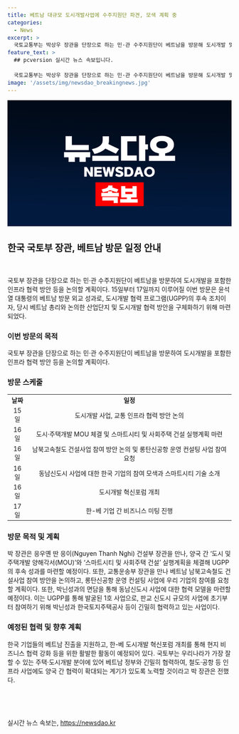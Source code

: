 ```yaml
---
title: 베트남 대규모 도시개발사업에 수주지원단 파견, 모색 계획 중
categories:
  - News
excerpt: >
  국토교통부는 박상우 장관을 단장으로 하는 민·관 수주지원단이 베트남을 방문해 도시개발 및 인프라 협력 방안 등을 논의할 예정이다. 이는 윤석열 대통령의 베트남 방문으로 시작된 도시개발 협력 프로그램의 후속 조치이며, 주요 인사들과의 만남을 통해 도시개발 사업 및 교통 인프라 협력 방안을 논의할 예정이다. 또한, 한-베 도시개발 혁신포럼도 개최되어 양국 간 협력을 확대할 계획이다.
feature_text: >
  ## pcversion 실시간 뉴스 속보입니다.

  국토교통부는 박상우 장관을 단장으로 하는 민·관 수주지원단이 베트남을 방문해 도시개발 및 인프라 협력 방안 등을 논의할 예정이다. 이는 윤석열 대통령의 베트남 방문으로 시작된 도시개발 협력 프로그램의 후속 조치이며, 주요 인사들과의 만남을 통해 도시개발 사업 및 교통 인프라 협력 방안을 논의할 예정이다. 또한, 한-베 도시개발 혁신포럼도 개최되어 양국 간 협력을 확대할 계획이다.
image: '/assets/img/newsdao_breakingnews.jpg'
---
```


<p><img src="/assets/img/newsdao_breakingnews.jpg" alt="pcversion 속보" /></p>

<h2 data-ke-size="size26">한국 국토부 장관, 베트남 방문 일정 안내</h2>

<p data-ke-size="size16">&nbsp;</p>

<p>국토부 장관을 단장으로 하는 민·관 수주지원단이 베트남을 방문하여 도시개발을 포함한 인프라 협력 방안 등을 논의할 계획이다. 15일부터 17일까지 이루어질 이번 방문은 윤석열 대통령의 베트남 방문 외교 성과로, 도시개발 협력 프로그램(UGPP)의 후속 조치이자, 당시 베트남 총리와 논의한 산업단지 및 도시개발 협력 방안을 구체화하기 위해 마련되었다.</p>

<h3>이번 방문의 목적</h3>

<p data-ke-size="size16">국토부 장관을 단장으로 하는 민·관 수주지원단이 베트남을 방문하여 도시개발을 포함한 인프라 협력 방안 등을 논의할 계획이다.</p>

<h3>방문 스케줄</h3>

<table>
    <tbody>
        <tr>
            <td style="text-align: center; height: 17px;"><b>날짜</b></td>
            <td style="text-align: center; height: 17px;"><b>일정</b></td>
        </tr>
        <tr>
            <td style="text-align: center; height: 17px;">15일</td>
            <td style="text-align: center; height: 17px;">도시개발 사업, 교통 인프라 협력 방안 논의</td>
        </tr>
        <tr>
            <td style="text-align: center; height: 17px;">16일</td>
            <td style="text-align: center; height: 17px;">도시·주택개발 MOU 체결 및 스마트시티 및 사회주택 건설 실행계획 마련</td>
        </tr>
        <tr>
            <td style="text-align: center; height: 17px;">16일</td>
            <td style="text-align: center; height: 17px;">남북고속철도 건설사업 참여 방안 논의 및 롱탄신공항 운영 컨설팅 사업 참여 요청</td>
        </tr>
        <tr>
            <td style="text-align: center; height: 17px;">16일</td>
            <td style="text-align: center; height: 17px;">동남신도시 사업에 대한 한국 기업의 참여 모색과 스마트시티 기술 소개</td>
        </tr>
        <tr>
            <td style="text-align: center; height: 17px;">16일</td>
            <td style="text-align: center; height: 17px;">도시개발 혁신포럼 개최</td>
        </tr>
        <tr>
            <td style="text-align: center; height: 17px;">17일</td>
            <td style="text-align: center; height: 17px;">한-베 기업 간 비즈니스 미팅 진행</td>
        </tr>
    </tbody>
</table>

<h3>방문 목적 및 계획</h3>

<p data-ke-size="size16">박 장관은 응우옌 딴 응이(Nguyen Thanh Nghi) 건설부 장관을 만나, 양국 간 ‘도시 및 주택개발 양해각서(MOU)’와 ‘스마트시티 및 사회주택 건설’ 실행계획을 체결해 UGPP의 후속 성과를 마련할 예정이다. 또한, 교통운송부 장관을 만나 베트남 남북고속철도 건설사업 참여 방안을 논의하고, 롱탄신공항 운영 컨설팅 사업에 우리 기업의 참여를 요청할 계획이다. 또한, 박닌성과의 면담을 통해 동남신도시 사업에 대한 협력 모델을 마련할 예정이다. 이는 UGPP를 통해 발굴된 1호 사업으로, 판교 신도시 규모의 사업에 초기부터 참여하기 위해 박닌성과 한국토지주택공사 등이 긴밀히 협력하고 있는 사업이다.</p>

<h3>예정된 협력 및 향후 계획</h3>

<p data-ke-size="size16">한국 기업들의 베트남 진출을 지원하고, 한-베 도시개발 혁신포럼 개최를 통해 현지 비즈니스 협력 강화 등을 위한 활발한 활동이 예정되어 있다. 국토부는 우리나라가 가장 잘할 수 있는 주택·도시개발 분야에 있어 베트남 정부와 긴밀히 협력하여, 철도·공항 등 인프라 사업에도 양국 간 협력이 확대되는 계기가 있도록 노력할 것이라고 박 장관은 전했다.</p>

<p data-ke-size="size16">&nbsp;</p>

<p data-ke-size="size16">&nbsp;</p>
실시간 뉴스 속보는, <a href="https://newsdao.kr" rel="dofollow">https://newsdao.kr</a>


